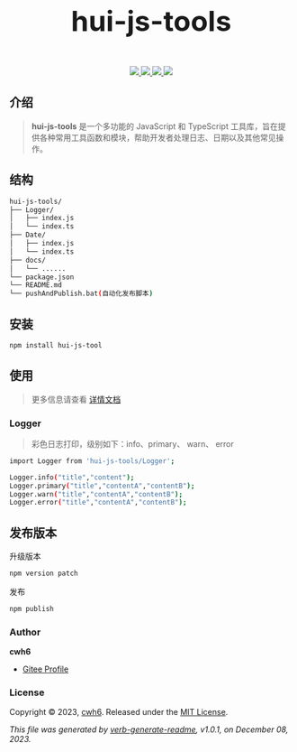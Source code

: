 # <p align="center" style="font-size:50px"> hui-js-tools </p>


<p align="center">
<a target="_blank" href="">
	<img src="https://img.shields.io/npm/v/is-glob.svg?style=flat" />
</a>
<a target="_blank" href="">
	<img src="https://img.shields.io/badge/new_idea-is_cool-green" />
</a>
<a target="_blank" href="">
	<img src="https://img.shields.io/badge/%20_build-%20_pass-pink" />
</a>
<a target="_blank" href="">
	<img src="https://img.shields.io/badge/%20_license-%20_MIT-yellow" />
</a>
</p>


## 介绍
> **hui-js-tools** 是一个多功能的 JavaScript 和 TypeScript 工具库，旨在提供各种常用工具函数和模块，帮助开发者处理日志、日期以及其他常见操作。

## 结构
```sh
hui-js-tools/
├── Logger/
│   ├── index.js
│   └── index.ts
├── Date/
│   ├── index.js
│   └── index.ts
├── docs/
│   └── ......
└── package.json
└── README.md 
└── pushAndPublish.bat(自动化发布脚本)
```

## 安装

```sh
npm install hui-js-tool
```

## 使用

> 更多信息请查看 [详情文档](http://cwh6.gitee.io/hui-js-tools/#/)

### Logger
>彩色日志打印，级别如下：info、primary、 warn、 error  

```sh
import Logger from 'hui-js-tools/Logger';

Logger.info("title","content");
Logger.primary("title","contentA","contentB");
Logger.warn("title","contentA","contentB");
Logger.error("title","contentA","contentB");
```


## 发布版本

升级版本
```sh
npm version patch
```

发布
```sh
npm publish
```

### Author

**cwh6**

* [Gitee Profile](https://gitee.com/CWH6)


### License

Copyright © 2023, [cwh6](https://gitee.com/CWH6).
Released under the [MIT License](LICENSE).


_This file was generated by [verb-generate-readme](https://github.com/verbose/verb-generate-readme), v1.0.1, on December 08, 2023._